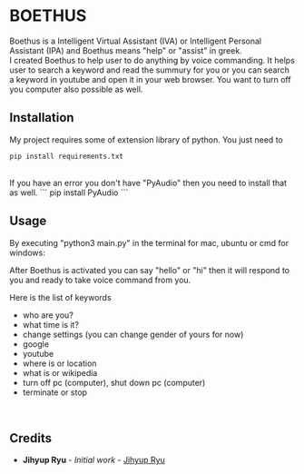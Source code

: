 # BOETHUS
Boethus is a Intelligent Virtual Assistant (IVA) or Intelligent Personal Assistant (IPA) and Boethus means "help" or "assist" in greek.<br>
I created Boethus to help user to do anything by voice commanding. It helps user to search a keyword and read the summury for you or you can search a keyword in youtube and open it in your web browser. You want to turn off you computer also possible as well.
<br>

## Installation
My project requires some of extension library of python. You just need to
```
pip install requirements.txt
```
<br>
If you have an error you don't have "PyAudio" then you need to install that as well.
```
pip install PyAudio
```

## Usage
By executing "python3 main.py" in the terminal for mac, ubuntu or cmd for windows:

After Boethus is activated you can say "hello" or "hi" then it will respond to you and ready to take voice command from you.

Here is the list of keywords 
- who are you?
- what time is it?
- change settings (you can change gender of yours for now)
- google
- youtube
- where is or location
- what is or wikipedia
- turn off pc (computer), shut down pc (computer)
- terminate or stop
 
<br>

## Credits
* **Jihyup Ryu** - *Initial work* - [Jihyup Ryu](https://github.com/JihyupRyu)
